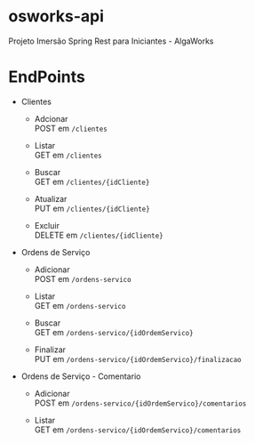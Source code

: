 # osworks-api
 Projeto Imersão Spring Rest para Iniciantes - AlgaWorks

# EndPoints
- Clientes
    - Adcionar\
    POST em ```/clientes```
    
    - Listar\
    GET em ```/clientes```    

    - Buscar\
    GET em ```/clientes/{idCliente}```

    - Atualizar\
    PUT em ```/clientes/{idCliente}```

    - Excluir\
    DELETE em ```/clientes/{idCliente}```

- Ordens de Serviço
    - Adicionar\
    POST em ```/ordens-servico```
    
    - Listar\
    GET em ```/ordens-servico```    

    - Buscar\
    GET em ```/ordens-servico/{idOrdemServico}```

    - Finalizar\
    PUT em ```/ordens-servico/{idOrdemServico}/finalizacao```

- Ordens de Serviço - Comentario
    - Adicionar\
    POST em ```/ordens-servico/{idOrdemServico}/comentarios```
    
    - Listar\
    GET em ```/ordens-servico/{idOrdemServico}/comentarios```
